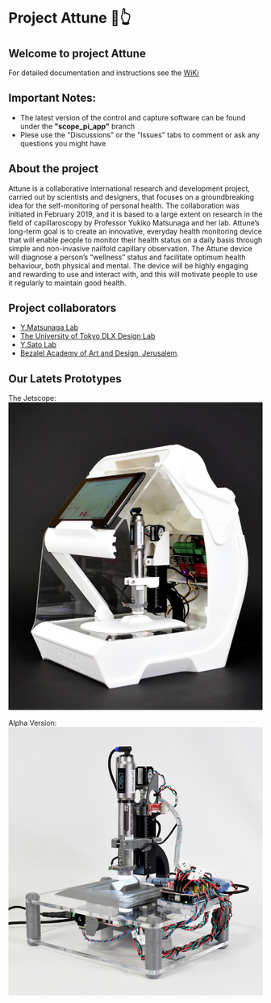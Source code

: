 # Project Attune 🔬👆

## Welcome to project Attune
For detailed documentation and instructions see the [WiKi](https://github.com/dlx-designlab/Attune/wiki/Scan-Sations)

## Important Notes:
- The latest version of the control and capture software can be found under the **"scope_pi_app"** branch
- Plese use the "Discussions" or the "Issues" tabs to comment or ask any questions you might have


## About the project
Attune is a collaborative international research and development project,
carried out by scientists and designers, that focuses on a groundbreaking idea
for the self-monitoring of personal health. The collaboration was initiated in
February 2019, and it is based to a large extent on research in the field of
capillaroscopy by Professor Yukiko Matsunaga and her lab.
Attune’s long-term goal is to create an innovative, everyday health monitoring
device that will enable people to monitor their health status on a daily basis
through simple and non-invasive nailfold capillary observation. The Attune
device will diagnose a person’s “wellness” status and facilitate optimum health
behaviour, both physical and mental. The device will be highly engaging and
rewarding to use and interact with, and this will motivate people to use it
regularly to maintain good health.

## Project collaborators
- [Y.Matsunaga Lab](http://www.matlab.iis.u-tokyo.ac.jp/)
- [The University of Tokyo DLX Design Lab](https://www.designlab.ac/)
- [Y.Sato Lab](https://www.ut-vision.org/sato-lab/)
- [Bezalel Academy of Art and Design, Jerusalem](https://www.bezalel.ac.il/).

## Our Latets Prototypes
The Jetscope:
![Jetscope Protottype](img/device-final-assembly.JPG)

Alpha Version:
![Alpha Protottype](img/Prototype-v1.JPG)
